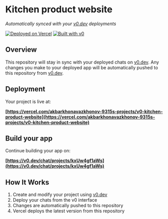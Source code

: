 # Kitchen product website

*Automatically synced with your [v0.dev](https://v0.dev) deployments*

[![Deployed on Vercel](https://img.shields.io/badge/Deployed%20on-Vercel-black?style=for-the-badge&logo=vercel)](https://vercel.com/akbarkhonavazkhonov-9315s-projects/v0-kitchen-product-website)
[![Built with v0](https://img.shields.io/badge/Built%20with-v0.dev-black?style=for-the-badge)](https://v0.dev/chat/projects/kxUw4gf1aWs)

## Overview

This repository will stay in sync with your deployed chats on [v0.dev](https://v0.dev).
Any changes you make to your deployed app will be automatically pushed to this repository from [v0.dev](https://v0.dev).

## Deployment

Your project is live at:

**[https://vercel.com/akbarkhonavazkhonov-9315s-projects/v0-kitchen-product-website](https://vercel.com/akbarkhonavazkhonov-9315s-projects/v0-kitchen-product-website)**

## Build your app

Continue building your app on:

**[https://v0.dev/chat/projects/kxUw4gf1aWs](https://v0.dev/chat/projects/kxUw4gf1aWs)**

## How It Works

1. Create and modify your project using [v0.dev](https://v0.dev)
2. Deploy your chats from the v0 interface
3. Changes are automatically pushed to this repository
4. Vercel deploys the latest version from this repository